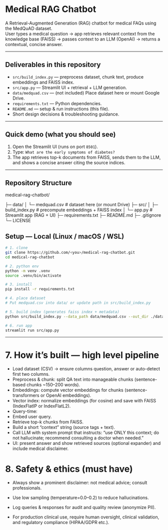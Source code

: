 
# Medical RAG Chatbot

A Retrieval-Augmented Generation (RAG) chatbot for medical FAQs using the MedQuAD dataset.  
User types a medical question → app retrieves relevant context from the knowledge base (FAISS) → passes context to an LLM (OpenAI) → returns a contextual, concise answer.

---

## Deliverables in this repository
- `src/build_index.py` — preprocess dataset, chunk text, produce embeddings and FAISS index.
- `src/app.py` — Streamlit UI + retrieval + LLM generation.
- `data/medquad.csv` — (not included) Place dataset here or mount Google Drive.
- `requirements.txt` — Python dependencies.
- `README.md` — setup & run instructions (this file).
- Short design decisions & troubleshooting guidance.

---

## Quick demo (what you should see)
1. Open the Streamlit UI (runs on port `8501`).
2. Type: `What are the early symptoms of diabetes?`
3. The app retrieves top-k documents from FAISS, sends them to the LLM, and shows a concise answer citing the source indices.

---
## Repository Structure

medical-rag-chatbot/

├─ data/
│ └─ medquad.csv # dataset here (or mount Drive)
├─ src/
│ ├─ build_index.py # precompute embeddings + FAISS index
│ └─ app.py # Streamlit app (RAG + UI)
├─ requirements.txt
├─ README.md
├─ .gitignore
└─ LICENSE


## Setup — Local (Linux / macOS / WSL)
```bash
# 1. clone
git clone https://github.com/<you>/medical-rag-chatbot.git
cd medical-rag-chatbot

# 2. python env
python -m venv .venv
source .venv/bin/activate

# 3. install
pip install -r requirements.txt

# 4. place dataset
# Put medquad.csv into data/ or update path in src/build_index.py

# 5. build index (generates faiss index + metadata)
python src/build_index.py --data_path data/medquad.csv --out_dir ./data

# 6. run app
streamlit run src/app.py

```
---
# 7. How it’s built — high level pipeline

- Load dataset (CSV) → ensure columns question, answer or auto-detect first two columns.
- Preprocess & chunk: split QA text into manageable chunks (sentence-based chunks ~150–200 words).
- Embeddings: compute vector embeddings for chunks (sentence-transformers or OpenAI embeddings).
- Vector index: normalize embeddings (for cosine) and save with FAISS (IndexFlatIP or IndexFlatL2).
- Query-time:
- Embed user query.
- Retrieve top-k chunks from FAISS.
- Build a short “context” string (source tags + text).
- Call LLM with system prompt that instructs: “use ONLY this context; do not hallucinate; recommend consulting a doctor when needed.”
- UI: present answer and show retrieved sources (optional expander) and include medical disclaimer.

# 8. Safety & ethics (must have)

- Always show a prominent disclaimer: not medical advice; consult professionals.

- Use low sampling (temperature=0.0–0.2) to reduce hallucinations.

- Log queries & responses for audit and quality review (anonymize PII).

- For production clinical use, require human oversight, clinical validation, and regulatory compliance (HIPAA/GDPR etc.).
